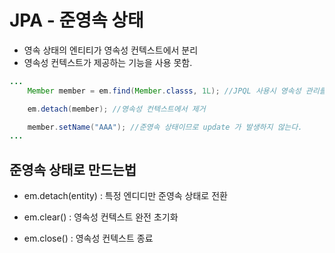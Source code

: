 # JPA - 준영속 상태

* 영속 상태의 엔티티가 영속성 컨텍스트에서 분리
* 영속성 컨텍스트가 제공하는 기능을 사용 못함.



```java
...
	Member member = em.find(Member.classs, 1L); //JPQL 사용시 영속성 관리를 받게된다.

	em.detach(member); //영속성 컨텍스트에서 제거 

	member.setName("AAA"); //준영속 상태이므로 update 가 발생하지 않는다.
...
```



## 준영속 상태로 만드는법

* em.detach(entity) : 특정 엔디디만 준영속 상태로 전환
* em.clear() : 영속성 컨텍스트 완전 초기화

* em.close() : 영속성 컨텍스트 종료